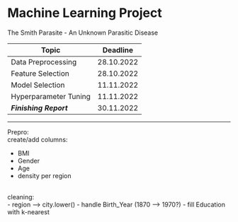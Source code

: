 # Machine Learning Project

The Smith Parasite - An Unknown Parasitic Disease


| Topic                  | Deadline    |
| ------------------     | ----------- |
| Data Preprocessing     | 28.10.2022  |
| Feature Selection      | 28.10.2022  |
| Model Selection        | 11.11.2022  |
| Hyperparameter Tuning  | 11.11.2022  |
| ***Finishing Report*** | 30.11.2022  |

---

Prepro:
<br>
create/add columns:
- BMI
- Gender
- Age
- density per region
<br>
cleaning:
<br>
- region --> city.lower()
- handle Birth_Year (1870 --> 1970?)
- fill Education with k-nearest
